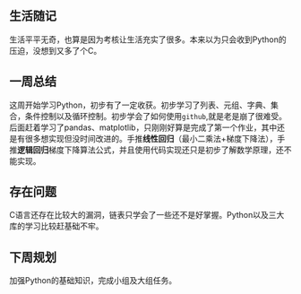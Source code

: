 ## 生活随记

生活平平无奇，也算是因为考核让生活充实了很多。本来以为只会收到Python的压迫，没想到又多了个C。

## 一周总结

这周开始学习Python，初步有了一定收获。初步学习了列表、元组、字典、集合，条件控制以及循环控制。初步学会了如何使用`github`,就是老是崩了很难受。后面赶着学习了pandas、matplotlib，只刚刚好算是完成了第一个作业，其中还是有很多想实现但没时间改进的。手推**线性回归**（最小二乘法+梯度下降法），手推**逻辑回归**梯度下降算法公式，并且使用代码实现还只是初步了解数学原理，还不能实现。

## 存在问题

C语言还存在比较大的漏洞，链表只学会了一些还不是好掌握。Python以及三大库的学习比较赶基础不牢。

## 下周规划

加强Python的基础知识，完成小组及大组任务。



















